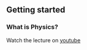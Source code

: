 ## Getting started

### What is Physics?
Watch the lecture on [youtube](https://www.youtube.com/watch?v=5xdy817xpkA)


<div class="full-width-youtube-video">
  <iframe
    width="560"
    height="315"
    :src="`https://www.youtube.com/embed/5xdy817xpkA?enablejsapi=1`"
    title="YouTube video player"
    frameborder="0"
    allow="accelerometer; autoplay; clipboard-write; encrypted-media; gyroscope; picture-in-picture"
    allowfullscreen
  ></iframe>
</div>
